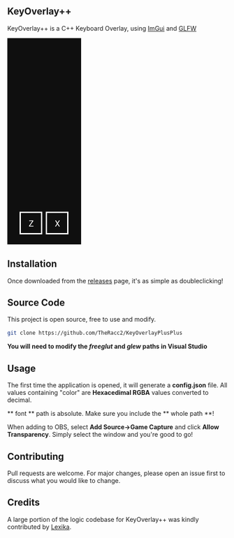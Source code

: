 ## KeyOverlay++

KeyOverlay++ is a C++ Keyboard Overlay, using [ImGui](https://github.com/ocornut/imgui) and [GLFW](https://www.glfw.org/)

![In Action](https://github.com/TheRacc2/KeyOverlayPlusPlus/blob/main/example.gif)
## Installation

Once downloaded from the [releases](https://github.com/TheRacc2/KeyOverlayPlusPlus/releases/tag/v1.0) page, it's as simple as doubleclicking!

## Source Code

This project is open source, free to use and modify.

```bash
git clone https://github.com/TheRacc2/KeyOverlayPlusPlus
```

**You will need to modify the *freeglut* and *glew* paths in Visual Studio**

## Usage

The first time the application is opened, it will generate a **config.json** file. All values containing "color" are **Hexacedimal RGBA** values converted to decimal.

** font ** path is absolute. Make sure you include the ** whole path **!

When adding to OBS, select **Add Source->Game Capture** and click **Allow Transparency**. Simply select the window and you're good to go!

## Contributing
Pull requests are welcome. For major changes, please open an issue first to discuss what you would like to change.

## Credits
A large portion of the logic codebase for KeyOverlay++ was kindly contributed by [Lexika](https://github.com/lexika979).
